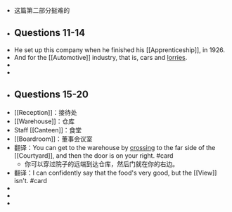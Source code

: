 - 这篇第二部分挺难的
- ## Questions 11-14
- He set up this company when he finished his [[Apprenticeship]], in 1926.
- And for the [[Automotive]] industry, that is, cars and [lorries]([[Lorry]]).
-
-
- ## Questions 15-20
- [[Reception]]：接待处
- [[Warehouse]]：仓库
- Staff [[Canteen]]：食堂
- [[Boardroom]]：董事会议室
- 翻译：You can get to the warehouse by [crossing]([[Cross]]) to the far side of the [[Courtyard]], and then the door is on your right. #card
	- 你可以穿过院子的远端到达仓库，然后门就在你的右边。
- 翻译：I can confidently say that the food's very good, but the [[View]] isn't. #card
-
-
-